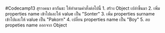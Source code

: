#Codecamp13
สุรางคนา ตากันธะ
ให้ทำตามคำสั่งต่อไปนี้
    1. สร้าง Object เปล่าขึ้นมา
    2. เพิ่ม properties name เข้าไปและให้ value เป็น "Sonter"
    3. เพิ่ม properties surname เข้าไปและให้ value เป็น "Pakorn"
    4. เปลี่ยน properties name เป็น "Boy"
    5. ลบ propeties name ออกจาก Object